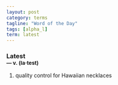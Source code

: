 ```yaml
---
layout: post
category: terms
tagline: "Word of the Day"
tags: [alpha_l]
term: latest
---
```


<h3>Latest<br/> <small>&mdash; v. (la<span>&middot;</span>test)</small></h3>
<p><ol><li>quality control for Hawaiian necklaces</li>
</ol></p>

